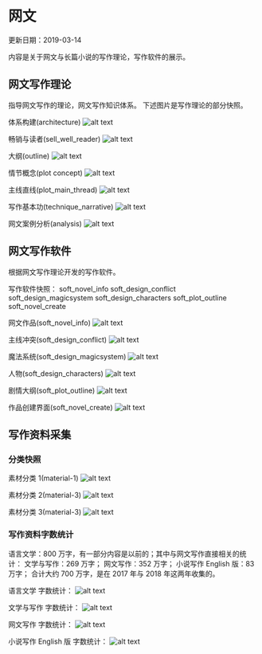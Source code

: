 # 网文
更新日期：2019-03-14

内容是关于网文与长篇小说的写作理论，写作软件的展示。

## 网文写作理论
指导网文写作的理论，网文写作知识体系。
下述图片是写作理论的部分快照。

体系构建(architecture)
![alt text](webnovel-ui/novel_write_theory/architecture.png)

畅销与读者(sell_well_reader)
![alt text](webnovel-ui/novel_write_theory/sell_well_reader.png)

大纲(outline)
![alt text](webnovel-ui/novel_write_theory/outline.png)

情节概念(plot concept)
![alt text](webnovel-ui/novel_write_theory/plot_concept.png)

主线直线(plot_main_thread)
![alt text](webnovel-ui/novel_write_theory/plot_main_thread.png)

写作基本功(technique_narrative)
![alt text](webnovel-ui/novel_write_theory/technique_narrative.png)

网文案例分析(analysis)
![alt text](webnovel-ui/novel_write_theory/analysis.png)

## 网文写作软件
根据网文写作理论开发的写作软件。

写作软件快照：
soft_novel_info
soft_design_conflict
soft_design_magicsystem
soft_design_characters
soft_plot_outline
soft_novel_create

网文作品(soft_novel_info)
![alt text](webnovel-ui/novel_write_soft/soft_novel_info.png)

主线冲突(soft_design_conflict)
![alt text](webnovel-ui/novel_write_soft/soft_design_conflict.png)

魔法系统(soft_design_magicsystem)
![alt text](webnovel-ui/novel_write_soft/soft_design_magicsystem.png)

人物(soft_design_characters)
![alt text](webnovel-ui/novel_write_soft/soft_design_characters.png)

剧情大纲(soft_plot_outline)
![alt text](webnovel-ui/novel_write_soft/soft_plot_outline.png)

作品创建界面(soft_novel_create)
![alt text](webnovel-ui/novel_write_soft/soft_novel_create.png)


## 写作资料采集

### 分类快照
素材分类 1(material-1)
![alt text](webnovel-ui/novel_material/material-1.png)

素材分类 2(material-3)
![alt text](webnovel-ui/novel_material/material-2.png)

素材分类 3(material-3)
![alt text](webnovel-ui/novel_material/material-3.png)

### 写作资料字数统计
语言文学：800 万字，有一部分内容是以前的；其中与网文写作直接相关的统计：
文学与写作：269 万字；
网文写作：352 万字；
小说写作 English 版：83 万字；
合计大约 700 万字，是在 2017 年与 2018 年这两年收集的。

语言文学 字数统计：
![alt text](webnovel-ui/novel_material/statistics-1.png)

文学与写作 字数统计：
![alt text](webnovel-ui/novel_material/statistics-2.png)

网文写作 字数统计：
![alt text](webnovel-ui/novel_material/statistics-3.png)

小说写作 English 版 字数统计：
![alt text](webnovel-ui/novel_material/statistics-4.png)
